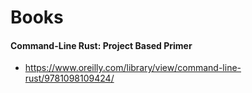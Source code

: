 # Books
#### Command-Line Rust: Project Based Primer
- https://www.oreilly.com/library/view/command-line-rust/9781098109424/
